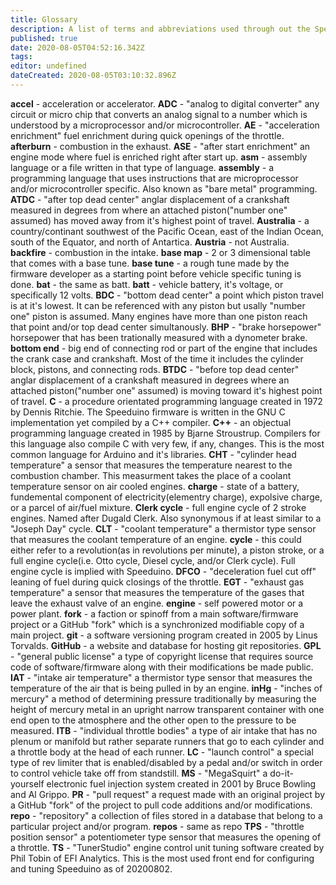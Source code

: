 ```yaml
---
title: Glossary
description: A list of terms and abbreviations used through out the Speeduino community and beyond.
published: true
date: 2020-08-05T04:52:16.342Z
tags: 
editor: undefined
dateCreated: 2020-08-05T03:10:32.896Z
---
```


**accel** - acceleration or accelerator.
**ADC** - "analog to digital converter" any circuit or micro chip that converts an analog signal to a number which is understood by a microprocessor and/or microcontroller.
**AE** - "acceleration enrichment" fuel enrichment during quick openings of the throttle.
**afterburn** - combustion in the exhaust.
**ASE** - "after start enrichment" an engine mode where fuel is enriched right after start up.
**asm** - assembly language or a file written in that type of language.
**assembly** - a programming language that uses instructions that are microprocessor and/or microcontroller specific.  Also known as "bare metal" programming.
**ATDC** - "after top dead center" anglar displacement of a crankshaft measured in degrees from where an attached piston("number one" assumed) has moved away from it's highest point of travel.
**Australia** - a country/continant southwest of the Pacific Ocean, east of the Indian Ocean, south of the Equator, and north of Antartica.
**Austria** - not Australia.
**backfire** - combustion in the intake.
**base map** - 2 or 3 dimensional table that comes with a base tune.
**base tune** - a rough tune made by the firmware developer as a starting point before vehicle specific tuning is done.
**bat** - the same as batt.
**batt** - vehicle battery, it's voltage, or specifically 12 volts.
**BDC** - "bottom dead center" a point which piston travel is at it's lowest. It can be referenced with any piston but usally "number one" piston is assumed. Many engines have more than one piston reach that point and/or top dead center simultanously.
**BHP** - "brake horsepower" horsepower that has been trationally measured with a dynometer brake.
**bottom end** - big end of connecting rod or part of the engine that includes the crank case and crankshaft. Most of the time it includes the cylinder block, pistons, and connecting rods.
**BTDC** - "before top dead center" anglar displacement of a crankshaft measured in degrees where an attached piston("number one" assumed) is moving toward it's highest point of travel.
**C** - a procedure orientated programming language created in 1972 by Dennis Ritchie.  The Speeduino firmware is written in the GNU C implementation yet compiled by a C++ compiler.
**C++** - an objectual programming language created in 1985 by Bjarne Stroustrup.  Compilers for this language also compile C with very few, if any, changes. This is the most common language for Arduino and it's libraries.
**CHT** - "cylinder head temperature" a sensor that measures the temperature nearest to the combustion chamber.  This measurment takes the place of a coolant temperature sensor on air cooled engines.
**charge** - state of a battery, fundemental component of electricity(elementry charge), expolsive charge, or a parcel of air/fuel mixture.
**Clerk cycle** - full engine cycle of 2 stroke engines. Named after Dugald Clerk. Also synonymous if at least similar to a "Joseph Day" cycle.
**CLT** - "coolant temperature" a thermistor type sensor that measures the coolant temperature of an engine.
**cycle** - this could either refer to a revolution(as in revolutions per minute), a piston stroke, or a full engine cycle(i.e. Otto cycle, Diesel cycle, and/or Clerk cycle). Full engine cycle is implied with Speeduino.
**DFCO** - "deceleration fuel cut off" leaning of fuel during quick closings of the throttle.
**EGT** - "exhaust gas temperature" a sensor that measures the temperature of the gases that leave the exhaust valve of an engine.
**engine** - self powered motor or a power plant.
**fork** - a faction or spinoff from a main software/firmware project or a GitHub "fork" which is a synchronized modifiable copy of a main project.
**git** - a software versioning program created in 2005 by Linus Torvalds.
**GitHub** - a website and database for hosting git repositories.
**GPL** - "general public license" a type of copyright license that requires source code of software/firmware along with their modifications be made public. 
**IAT** - "intake air temperature" a thermistor type sensor that measures the temperature of the air that is being pulled in by an engine.
**inHg** - "inches of mercury" a method of determining pressure traditionally by measuring the height of mercury metal in an upright narrow transparent container with one end open to the atmosphere and the other open to the pressure to be measured.
**ITB** - "individual throttle bodies" a type of air intake that has no plenum or manifold but rather separate runners that go to each cylinder and a throttle body at the head of each runner.
**LC** - "launch control" a special type of rev limiter that is enabled/disabled by a pedal and/or switch in order to control vehicle take off from standstill.
**MS** - "MegaSquirt" a do-it-yourself electronic fuel injection system created in 2001 by Bruce Bowling and Al Grippo.
**PR** - "pull request" a request made with an original project by a GitHub "fork" of the project to pull code additions and/or modifications.
**repo** - "repository" a collection of files stored in a database that belong to a particular project and/or program.
**repos** - same as repo
**TPS** - "throttle position sensor" a potentiometer type sensor that measures the opening of a throttle.
**TS** - "TunerStudio" engine control unit tuning software created by Phil Tobin of EFI Analytics. This is the most used front end for configuring and tuning Speeduino as of 20200802.
